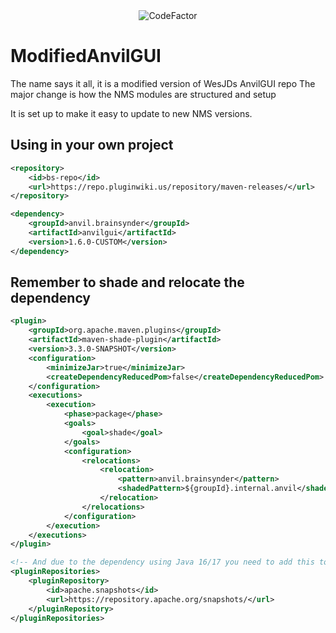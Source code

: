 <div align="center">
    <img src="https://www.codefactor.io/repository/github/brainsynder-dev/modifiedanvilgui/badge" alt="CodeFactor">
</div>

# ModifiedAnvilGUI
The name says it all, it is a modified version of WesJDs AnvilGUI repo
The major change is how the NMS modules are structured and setup

It is set up to make it easy to update to new NMS versions.

## Using in your own project

```xml
<repository>
    <id>bs-repo</id>
    <url>https://repo.pluginwiki.us/repository/maven-releases/</url>
</repository>

<dependency>
    <groupId>anvil.brainsynder</groupId>
    <artifactId>anvilgui</artifactId>
    <version>1.6.0-CUSTOM</version>
</dependency>
```

## Remember to shade and relocate the dependency

```xml
<plugin>
    <groupId>org.apache.maven.plugins</groupId>
    <artifactId>maven-shade-plugin</artifactId>
    <version>3.3.0-SNAPSHOT</version>
    <configuration>
        <minimizeJar>true</minimizeJar>
        <createDependencyReducedPom>false</createDependencyReducedPom>
    </configuration>
    <executions>
        <execution>
            <phase>package</phase>
            <goals>
                <goal>shade</goal>
            </goals>
            <configuration>
                <relocations>
                    <relocation>
                        <pattern>anvil.brainsynder</pattern>
                        <shadedPattern>${groupId}.internal.anvil</shadedPattern>
                    </relocation>
                </relocations>
            </configuration>
        </execution>
    </executions>
</plugin>

<!-- And due to the dependency using Java 16/17 you need to add this to your pom.xml file -->
<pluginRepositories>
    <pluginRepository>
        <id>apache.snapshots</id>
        <url>https://repository.apache.org/snapshots/</url>
    </pluginRepository>
</pluginRepositories>
```
